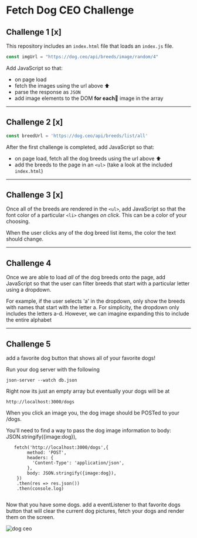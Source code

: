 # Fetch Dog CEO Challenge

## Challenge 1 [x]

This repository includes an `index.html` file that loads an `index.js` file.

```js
const imgUrl = "https://dog.ceo/api/breeds/image/random/4"
```

Add JavaScript so that:

- on page load
- fetch the images using the url above ⬆️
- parse the response as `JSON`
- add image elements to the DOM **for each**🤔 image in the array

---

## Challenge 2 [x]

```js
const breedUrl = 'https://dog.ceo/api/breeds/list/all'
```

After the first challenge is completed, add JavaScript so that:

- on page load, fetch all the dog breeds using the url above ⬆️
- add the breeds to the page in an `<ul>` (take a look at the included `index.html`)

---

## Challenge 3 [x]

Once all of the breeds are rendered in the `<ul>`, add JavaScript so that the
font color of a particular `<li>` changes _on click_. This can be a color of
your choosing.

When the user clicks any of the dog breed list items, the color the text should
change.

---

## Challenge 4

Once we are able to load _all_ of the dog breeds onto the page, add JavaScript
so that the user can filter breeds that start with a particular letter using a
dropdown.

For example, if the user selects 'a' in the dropdown, only show the breeds with
names that start with the letter a. For simplicity, the dropdown only includes
the letters a-d. However, we can imagine expanding this to include the entire
alphabet

---
## Challenge 5
add a favorite dog button that shows all of your favorite dogs!

Run your dog server with the following 
```
json-server --watch db.json

```

Right now its just an empty array but eventually your dogs will be at 
```
http://localhost:3000/dogs

```

When you click an image you, the dog image should be POSTed to your /dogs.

You'll need to find a way to pass the dog image information to body: JSON.stringify({image:dog}), 


```
   fetch('http://localhost:3000/dogs',{
        method: 'POST',
        headers: {
          'Content-Type': 'application/json',
        },
        body: JSON.stringify({image:dog}), 
    })
    .then(res => res.json())
    .then(console.log)


```
Now that you have some dogs. add a eventListener to that favorite dogs button that will clear the current dog pictures, fetch your dogs and render them on the screen. 

![dog ceo](https://dog.ceo/img/dog.jpg)
